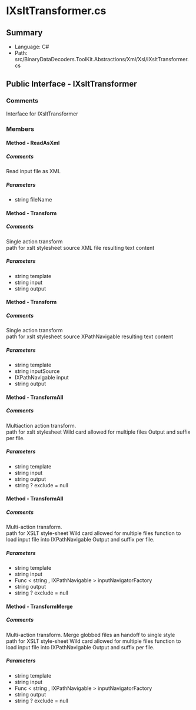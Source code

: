 ﻿# IXsltTransformer.cs

## Summary

* Language: C#
* Path: src/BinaryDataDecoders.ToolKit.Abstractions/Xml/Xsl/IXsltTransformer.cs

## Public Interface - IXsltTransformer

### Comments

 <summary>
 Interface for IXsltTransformer
 </summary>

### Members

#### Method - ReadAsXml

##### Comments

 <summary>
 Read input file as XML
 </summary>
 <paramname="fileName"></param>
 <returns></returns>

#####  Parameters

 - string fileName 

#### Method - Transform

##### Comments

 <summary>
 Single action transform
 </summary>
 <paramname="template">path for xslt stylesheet</param>
 <paramname="input">source XML file</param>
 <paramname="output">resulting text content</param>

#####  Parameters

 - string template 
 - string input 
 - string output 

#### Method - Transform

##### Comments

 <summary>
 Single action transform
 </summary>
 <paramname="template">path for xslt stylesheet</param>
 <paramname="inputSource"></param>
 <paramname="input">source XPathNavigable</param>
 <paramname="output">resulting text content</param>

#####  Parameters

 - string template 
 - string inputSource 
 - IXPathNavigable input 
 - string output 

#### Method - TransformAll

##### Comments

 <summary>
 Multiaction action transform. 
 </summary>
 <paramname="template">path for xslt stylesheet</param>
 <paramname="input">Wild card allowed for multiple files</param>
 <paramname="output">Output and suffix per file.</param>

#####  Parameters

 - string template 
 - string input 
 - string output 
 - string ? exclude = null 

#### Method - TransformAll

##### Comments

 <summary>
 Multi-action transform. 
 </summary>
 <paramname="template">path for XSLT style-sheet</param>
 <paramname="input">Wild card allowed for multiple files</param>
 <paramname="inputNavigatorFactory">function to load input file into IXPathNavigable</param>
 <paramname="output">Output and suffix per file.</param>

#####  Parameters

 - string template 
 - string input 
 - Func < string , IXPathNavigable > inputNavigatorFactory 
 - string output 
 - string ? exclude = null 

#### Method - TransformMerge

##### Comments

 <summary>
 Multi-action transform. Merge globbed files an handoff to single style
 </summary>
 <paramname="template">path for XSLT style-sheet</param>
 <paramname="input">Wild card allowed for multiple files</param>
 <paramname="inputNavigatorFactory">function to load input file into IXPathNavigable</param>
 <paramname="output">Output and suffix per file.</param>

#####  Parameters

 - string template 
 - string input 
 - Func < string , IXPathNavigable > inputNavigatorFactory 
 - string output 
 - string ? exclude = null 

